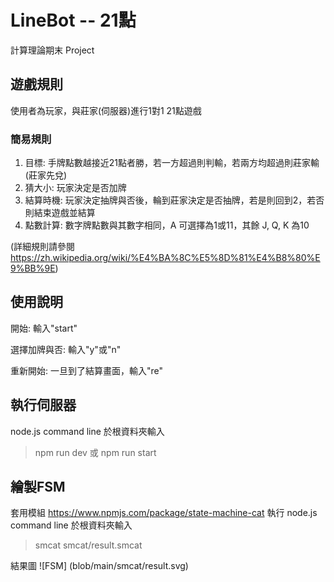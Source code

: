 # LineBot -- 21點
計算理論期末 Project

## 遊戲規則
使用者為玩家，與莊家(伺服器)進行1對1 21點遊戲

### 簡易規則
1. 目標: 手牌點數越接近21點者勝，若一方超過則判輸，若兩方均超過則莊家輸 (莊家先兌)
2. 猜大小: 玩家決定是否加牌
3. 結算時機: 玩家決定抽牌與否後，輪到莊家決定是否抽牌，若是則回到2，若否則結束遊戲並結算
4. 點數計算: 數字牌點數與其數字相同，A 可選擇為1或11，其餘 J, Q, K 為10

(詳細規則請參閱 https://zh.wikipedia.org/wiki/%E4%BA%8C%E5%8D%81%E4%B8%80%E9%BB%9E)

## 使用說明
開始: 輸入"start"

選擇加牌與否: 輸入"y"或"n"

重新開始: 一旦到了結算畫面，輸入"re"

## 執行伺服器
node.js command line 於根資料夾輸入
> npm run dev 或 npm run start

## 繪製FSM
套用模組 https://www.npmjs.com/package/state-machine-cat
執行 node.js command line 於根資料夾輸入
> smcat smcat/result.smcat

結果圖
![FSM] (blob/main/smcat/result.svg)
